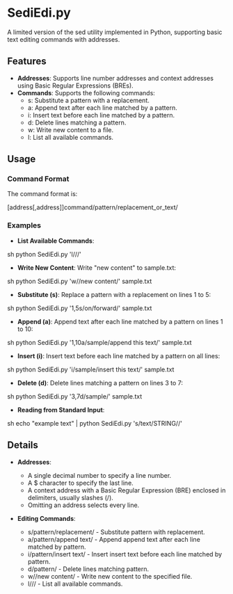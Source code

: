 # SediEdi.py

A limited version of the sed utility implemented in Python, supporting basic text editing commands with addresses.

## Features

- **Addresses**: Supports line number addresses and context addresses using Basic Regular Expressions (BREs).
- **Commands**: Supports the following commands:
  - s: Substitute a pattern with a replacement.
  - a: Append text after each line matched by a pattern.
  - i: Insert text before each line matched by a pattern.
  - d: Delete lines matching a pattern.
  - w: Write new content to a file.
  - l: List all available commands.

## Usage

### Command Format

The command format is:

[address[,address]]command/pattern/replacement_or_text/


### Examples

- **List Available Commands**:

  
sh
  python SediEdi.py 'l///'


- **Write New Content**: Write "new content" to sample.txt:

  
sh
  python SediEdi.py 'w//new content/' sample.txt


- **Substitute (s)**: Replace a pattern with a replacement on lines 1 to 5:

  
sh
  python SediEdi.py '1,5s/on/forward/' sample.txt


- **Append (a)**: Append text after each line matched by a pattern on lines 1 to 10:

  
sh
  python SediEdi.py '1,10a/sample/append this text/' sample.txt


- **Insert (i)**: Insert text before each line matched by a pattern on all lines:

  
sh
  python SediEdi.py 'i/sample/insert this text/' sample.txt


- **Delete (d)**: Delete lines matching a pattern on lines 3 to 7:

  
sh
  python SediEdi.py '3,7d/sample/' sample.txt


- **Reading from Standard Input**:
  
sh
  echo "example text" | python SediEdi.py 's/text/STRING//'


## Details

- **Addresses**:

  - A single decimal number to specify a line number.
  - A $ character to specify the last line.
  - A context address with a Basic Regular Expression (BRE) enclosed in delimiters, usually slashes (/).
  - Omitting an address selects every line.

- **Editing Commands**:
  - s/pattern/replacement/ - Substitute pattern with replacement.
  - a/pattern/append text/ - Append append text after each line matched by pattern.
  - i/pattern/insert text/ - Insert insert text before each line matched by pattern.
  - d/pattern/ - Delete lines matching pattern.
  - w//new content/ - Write new content to the specified file.
  - l/// - List all available commands.